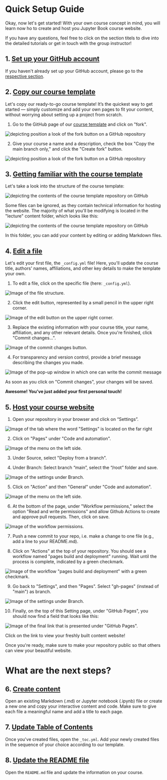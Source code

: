 # Quick Setup Guide 

Okay, now let's get started! With your own course concept in mind, you will learn now ho to create and host you Jupyter Book course website. 


If you have any questions, feel free to click on the section titels to dive into the detailed tutorials or get in touch with the group instructor! 

## 1. [Set up your GitHub account](../1_github/account)
If you haven't already set up your GitHub account, please go to the [respective section](../1_github/account).  

## 2. [Copy our course template](../1_github/project)
Let's copy our ready-to-go course template! It’s the quickest way to get started — simply customize and add your own pages to fit your content, without worrying about setting up a project from scratch. 

1. Go to the GitHub page of our [course template](https://github.com/DiLER-Digitell/Course-template) and click on "fork".

![depicting position a look of the fork button on a GitHub repository](../../static/fork.png)

2. Give your course a name and a description, check the box "Copy the main branch only," and click the "Create fork" button.

![depicting position a look of the fork button on a GitHub repository](../../static/create_fork.png)

## 3. [Getting familiar with the course template](../1_github/template)
Let's take a look into the structure of the course template:

![depicting the contents of the course template repository on GitHub](../../static/repo.png)

Some files can be ignored, as they contain technical information for hosting the website. The majority of what you'll be modifying is located in the "lecture" content folder, which looks like this:

![depicting the contents of the course template repository on GitHub](../../static/lecture_folder.png)

In this folder, you can add your content by editing or adding Markdown files.

## 4. [Edit a file](https://luciebinder.github.io/ws-openness-2025/content/1_github/template.html#make-your-first-adjustments)

Let's edit your first file, the `_config.yml` file! Here, you'll update the course title, authors' names, affiliations, and other key details to make the template your own.

1. To edit a file, click on the specific file (here: `_config.yml`). 

![Image of the file structure.](../../static/click_on_file.png)

2. Click the edit button, represented by a small pencil in the upper right corner. 

![Image of the edit button on the upper right corner.](../../static/edit_file.png)

3. Replace the existing information with your course title, your name, affiliation, and any other relevant details. Once you're finished, click "Commit changes...".

![Image of the commit changes button.](../../static/commit_changes.png)

4. For transparency and version control, provide a brief message describing the changes you made.

![Image of the pop-up window in which one can write the commit message](../../static/commit_message.png)

As soon as you click on "Commit changes", your changes will be saved.

**Awesome! You’ve just added your first personal touch!**


## 5. [Host your course website](../2_host/host_website)

1. Open your repository in your browser and click on “Settings”.

![Image of the tab where the word "Settings" is located on the far right](../../static/settings.png)

2. Click on "Pages" under "Code and automation".

![Image of the menu on the left side.](../../static/pages.png)

3. Under Source, select "Deploy from a branch".

4. Under Branch: Select branch “main”, select the “/root” folder and save.

![Image of the settings under Branch.](../../static/branch.png)

5. Click on "Action" and then "General" under "Code and automation".

![Image of the menu on the left side.](../../static/actions-general.png)

6. At the bottom of the page, under "Workflow permissions," select the option "Read and write permissions" and allow Github Actions to create and approve pull requests. Then, click on save.

![Image of the workflow permissions.](../../static/workflow_permissions.png)

7. Push a new commit to your repo, i.e. make a change to one file (e.g., add a line to your README.md).

8. Click on "Actions" at the top of your repository. You should see a workflow named "pages build and deployment" running. Wait until the process is complete, indicated by a green checkmark.
   
![Image of the workflow "pages build and deployment" with a green checkmark.](../../static/green-checkmark.png)

9. Go back to "Settings", and then "Pages". Select "gh-pages" (instead of "main") as branch.
    
![Image of the settings under Branch.](../../static/gh-pages.png)

10. Finally, on the top of this Setting page, under "GitHub Pages", you should now find a field that looks like this:

![Image of the final link that is presented under "GitHub Pages".](../../static/pages_link.png)

Click on the link to view your freshly built content website! 


Once you're ready, make sure to make your repository public so that others can view your beautiful website.

# What are the next steps?

## 6. [Create content](../3_create/intro)

Open an existing Markdown (.md) or Jupyter notebook (.ipynb) file or create a new one and copy your interactive content and code. Make sure to give each file a meaningful name and add a title to each page.

## 7. [Update Table of Contents](../3_create/setup-files)

Once you've created files, open the `_toc.yml`. Add your newly created files in the sequence of your choice according to our template.

## 8. [Update the README file](https://luciebinder.github.io/ws-openness-2025/content/1_github/template.html#the-readme)

Open the `README.md` file and update the information on your course.
